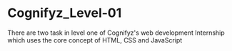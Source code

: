 # Cognifyz_Level-01
There are two task in level one of Cognifyz's web development Internship which uses the core concept of HTML, CSS and JavaScript
